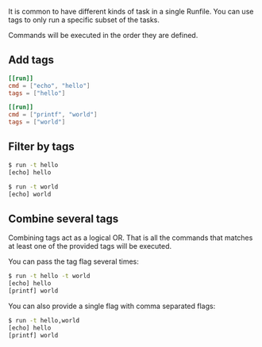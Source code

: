 It is common to have different kinds of task in a single Runfile.
You can use tags to only run a specific subset of the tasks.

Commands will be executed in the order they are defined.

## Add tags

```toml
[[run]]
cmd = ["echo", "hello"]
tags = ["hello"]

[[run]]
cmd = ["printf", "world"]
tags = ["world"]
```

## Filter by tags

```bash
$ run -t hello
[echo] hello
```

```bash
$ run -t world
[echo] world
```

## Combine several tags

Combining tags act as a logical OR. That is all the commands that matches at least one of the provided tags will be executed.

You can pass the tag flag several times:

```bash
$ run -t hello -t world
[echo] hello
[printf] world
```

You can also provide a single flag with comma separated flags:

```bash
$ run -t hello,world
[echo] hello
[printf] world
```
